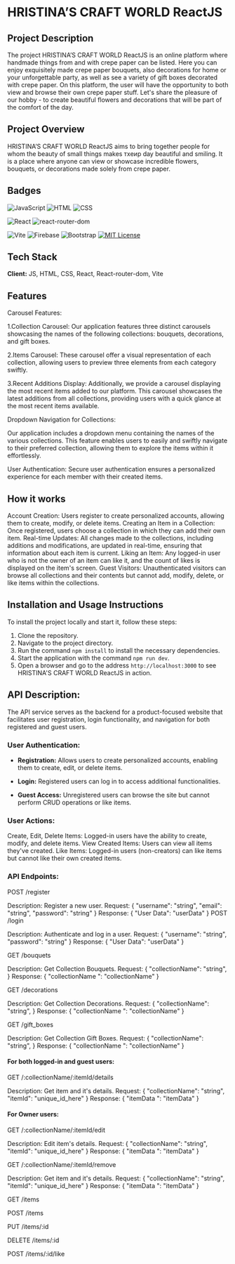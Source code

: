 
# HRISTINA’S CRAFT WORLD ReactJS

## Project Description


The project HRISTINA’S CRAFT WORLD ReactJS is an online platform where handmade things from and with crepe paper can be listed. Here you can enjoy exquisitely made crepe paper bouquets, also decorations for home or your unforgettable party, as well as see a variety of gift boxes decorated with crepe paper. On this platform, the user will have the opportunity to both view and browse their own crepe paper stuff. Let's share the pleasure of our hobby - to create beautiful flowers and decorations that will be part of the comfort of the day.


## Project Overview

HRISTINA’S CRAFT WORLD ReactJS aims to bring together people for whom the beauty of small things makes тхеир day beautiful and smiling. It is a place where anyone can view or showcase incredible flowers, bouquets, or decorations made solely from crepe paper.


## Badges


![JavaScript](https://img.shields.io/badge/-JavaScript-F7DF1E?style=flat&logo=javascript&logoColor=black)
![HTML](https://img.shields.io/badge/HTML-Language-blue)
![CSS](https://img.shields.io/badge/CSS-Styles-orange)

![React](https://img.shields.io/badge/React-Library-blue)
![react-router-dom](https://img.shields.io/badge/react--router--dom-Library-red)

![Vite](https://img.shields.io/badge/Vite-Tool-yellow)
![Firebase](https://img.shields.io/badge/Firebase-Platform-orange)
![Bootstrap](https://img.shields.io/badge/Bootstrap-Framework-purple)
[![MIT License](https://img.shields.io/badge/License-MIT-green.svg)](https://choosealicense.com/licenses/mit/)


## Tech Stack

**Client:** 
JS, HTML, CSS, React, React-router-dom, Vite


## Features

Carousel Features:

1.Collection Carousel:
Our application features three distinct carousels showcasing the names of the following collections: bouquets, decorations, and gift boxes.

2.Items Carousel:
These carousel offer a visual representation of each collection, allowing users to preview three elements from each category swiftly.

3.Recent Additions Display:
Additionally, we provide a carousel displaying the most recent items added to our platform. This carousel showcases the latest additions from all collections, providing users with a quick glance at the most recent items available.

Dropdown Navigation for Collections:

Our application includes a dropdown menu containing the names of the various collections. This feature enables users to easily and swiftly navigate to their preferred collection, allowing them to explore the items within it effortlessly.

User Authentication: 
Secure user authentication ensures a personalized experience for each member with their created items.


## How it works

Account Creation: Users register to create personalized accounts, allowing them to create, modify, or delete items.
Creating an Item in a Collection: Once registered, users choose a collection in which they can add their own item.
Real-time Updates: All changes made to the collections, including additions and modifications, are updated in real-time, ensuring that information about each item is current.
Liking an Item: Any logged-in user who is not the owner of an item can like it, and the count of likes is displayed on the item's screen.
Guest Visitors: Unauthenticated visitors can browse all collections and their contents but cannot add, modify, delete, or like items within the collections.


## Installation and Usage Instructions

To install the project locally and start it, follow these steps:

1. Clone the repository.
2. Navigate to the project directory.
3. Run the command `npm install` to install the necessary dependencies.
4. Start the application with the command `npm run dev`.
5. Open a browser and go to the address `http://localhost:3000` to see HRISTINA'S CRAFT WORLD ReactJS in action.

## API Description:

The API service serves as the backend for a product-focused website that facilitates user registration, login functionality, and navigation for both registered and guest users.

### User Authentication:

- **Registration:** Allows users to create personalized accounts, enabling them to create, edit, or delete items.

- **Login:** Registered users can log in to access additional functionalities.

- **Guest Access:** Unregistered users can browse the site but cannot perform CRUD operations or like items.

### User Actions:

Create, Edit, Delete Items: Logged-in users have the ability to create, modify, and delete items.
View Created Items: Users can view all items they've created.
Like Items: Logged-in users (non-creators) can like items but cannot like their own created items.

### API Endpoints:

POST /register

Description: Register a new user.
Request:
{
    "username": "string",
    "email": "string",
    "password": "string"
}
Response:
{
    "User Data": "userData"
}
POST /login

Description: Authenticate and log in a user.
Request:
{
    "username": "string",
    "password": "string"
}
Response:
{
    "User Data": "userData"
}

GET /bouquets

Description: Get Collection Bouquets.
Request:
{
    "collectionName": "string",
}
Response:
{
    "collectionName ": "collectionName"
}

GET /decorations

Description: Get Collection Decorations.
Request:
{
    "collectionName": "string",
}
Response:
{
    "collectionName ": "collectionName"
}

GET /gift_boxes

Description: Get Collection Gift Boxes.
Request:
{
    "collectionName": "string",
}
Response:
{
    "collectionName ": "collectionName"
}

#### For both logged-in and guest users:

GET /:collectionName/:itemId/details

Description: Get item and it's details.
Request:
{
    "collectionName": "string",
    "itemId": "unique_id_here"
}
Response:
{
    "itemData ": "itemData"
}

#### For Owner users:

GET /:collectionName/:itemId/edit

Description: Edit item's details.
Request:
{
    "collectionName": "string",
    "itemId": "unique_id_here"
}
Response:
{
    "itemData ": "itemData"
}

GET /:collectionName/:itemId/remove

Description: Get item and it's details.
Request:
{
    "collectionName": "string",
    "itemId": "unique_id_here"
}
Response:
{
    "itemData ": "itemData"
}




GET /items <!-- Explanation: Retrieve all items (for both logged-in and guest users) -->

POST /items <!-- Explanation: Create a new item -->

PUT /items/:id <!-- Explanation: Update an existing item -->

DELETE /items/:id <!-- Explanation: Delete an item -->

POST /items/:id/like <!-- Explanation: Like an item -->

